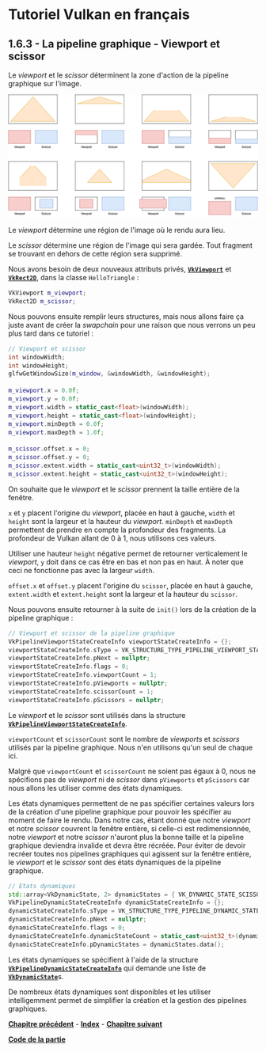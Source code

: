 # Tutoriel Vulkan en français
## 1.6.3 - La pipeline graphique - Viewport et scissor

Le *viewport* et le *scissor* déterminent la zone d'action de la pipeline graphique sur l'image.

![Viewport et Scissor](images/viewport_scissor.png)

Le *viewport* détermine une région de l'image où le rendu aura lieu.

Le *scissor* détermine une région de l'image qui sera gardée. Tout fragment se trouvant en dehors de cette région sera supprimé.

Nous avons besoin de deux nouveaux attributs privés, [**``VkViewport``**](https://registry.khronos.org/vulkan/specs/1.3-extensions/man/html/VkViewport.html) et [**``VkRect2D``**](https://registry.khronos.org/vulkan/specs/1.3-extensions/man/html/VkRect2D.html), dans la classe ``HelloTriangle`` :

```CPP
VkViewport m_viewport;
VkRect2D m_scissor;
```

Nous pouvons ensuite remplir leurs structures, mais nous allons faire ça juste avant de créer la *swapchain* pour une raison que nous verrons un peu plus tard dans ce tutoriel :

```CPP
// Viewport et scissor
int windowWidth;
int windowHeight;
glfwGetWindowSize(m_window, &windowWidth, &windowHeight);

m_viewport.x = 0.0f;
m_viewport.y = 0.0f;
m_viewport.width = static_cast<float>(windowWidth);
m_viewport.height = static_cast<float>(windowHeight);
m_viewport.minDepth = 0.0f;
m_viewport.maxDepth = 1.0f;

m_scissor.offset.x = 0;
m_scissor.offset.y = 0;
m_scissor.extent.width = static_cast<uint32_t>(windowWidth);
m_scissor.extent.height = static_cast<uint32_t>(windowHeight);
```

On souhaite que le *viewport* et le *scissor* prennent la taille entière de la fenêtre.

``x`` et ``y`` placent l'origine du *viewport*, placée en haut à gauche, ``width`` et ``height`` sont la largeur et la hauteur du *viewport*. ``minDepth`` et ``maxDepth`` permettent de prendre en compte la profondeur des fragments. La profondeur de Vulkan allant de 0 à 1, nous utilisons ces valeurs.

Utiliser une hauteur ``height`` négative permet de retourner verticalement le *viewport*, ``y`` doit dans ce cas être en bas et non pas en haut. À noter que ceci ne fonctionne pas avec la largeur ``width``.

``offset.x`` et ``offset.y`` placent l'origine du ``scissor``, placée en haut à gauche, ``extent.width`` et ``extent.height`` sont la largeur et la hauteur du ``scissor``.

Nous pouvons ensuite retourner à la suite de ``init()`` lors de la création de la pipeline graphique :

```CPP
// Viewport et scissor de la pipeline graphique
VkPipelineViewportStateCreateInfo viewportStateCreateInfo = {};
viewportStateCreateInfo.sType = VK_STRUCTURE_TYPE_PIPELINE_VIEWPORT_STATE_CREATE_INFO;
viewportStateCreateInfo.pNext = nullptr;
viewportStateCreateInfo.flags = 0;
viewportStateCreateInfo.viewportCount = 1;
viewportStateCreateInfo.pViewports = nullptr;
viewportStateCreateInfo.scissorCount = 1;
viewportStateCreateInfo.pScissors = nullptr;
```

Le *viewport* et le *scissor* sont utilisés dans la structure [**``VkPipelineViewportStateCreateInfo``**](https://registry.khronos.org/vulkan/specs/1.3-extensions/man/html/VkPipelineViewportStateCreateInfo.html).

``viewportCount`` et ``scissorCount`` sont le nombre de *viewports* et *scissors* utilisés par la pipeline graphique. Nous n'en utilisons qu'un seul de chaque ici.

Malgré que ``viewportCount`` et ``scissorCount`` ne soient pas égaux à 0, nous ne spécifions pas de *viewport* ni de *scissor* dans ``pViewports`` et ``pScissors`` car nous allons les utiliser comme des états dynamiques.

Les états dynamiques permettent de ne pas spécifier certaines valeurs lors de la création d'une pipeline graphique pour pouvoir les spécifier au moment de faire le rendu. Dans notre cas, étant donné que notre *viewport* et notre *scissor* couvrent la fenêtre entière, si celle-ci est redimensionnée, notre *viewport* et notre *scissor* n'auront plus la bonne taille et la pipeline graphique deviendra invalide et devra être récréée. Pour éviter de devoir recréer toutes nos pipelines graphiques qui agissent sur la fenêtre entière, le *viewport* et le *scissor* sont des états dynamiques de la pipeline graphique.

```CPP
// Etats dynamiques
std::array<VkDynamicState, 2> dynamicStates = { VK_DYNAMIC_STATE_SCISSOR, VK_DYNAMIC_STATE_VIEWPORT };
VkPipelineDynamicStateCreateInfo dynamicStateCreateInfo = {};
dynamicStateCreateInfo.sType = VK_STRUCTURE_TYPE_PIPELINE_DYNAMIC_STATE_CREATE_INFO;
dynamicStateCreateInfo.pNext = nullptr;
dynamicStateCreateInfo.flags = 0;
dynamicStateCreateInfo.dynamicStateCount = static_cast<uint32_t>(dynamicStates.size());
dynamicStateCreateInfo.pDynamicStates = dynamicStates.data();
```

Les états dynamiques se spécifient à l'aide de la structure [**``VkPipelineDynamicStateCreateInfo``**](https://registry.khronos.org/vulkan/specs/1.3-extensions/man/html/VkPipelineDynamicStateCreateInfo.html) qui demande une liste de [**``VkDynamicState``**](https://registry.khronos.org/vulkan/specs/1.3-extensions/man/html/VkDynamicState.html)s.

De nombreux états dynamiques sont disponibles et les utiliser intelligemment permet de simplifier la création et la gestion des pipelines graphiques.

[**Chapitre précédent**](2.md) - [**Index**](../../index.md) - [**Chapitre suivant**](4.md)

[**Code de la partie**](https://github.com/ZaOniRinku/TutorielVulkanFR/tree/partie1/6)